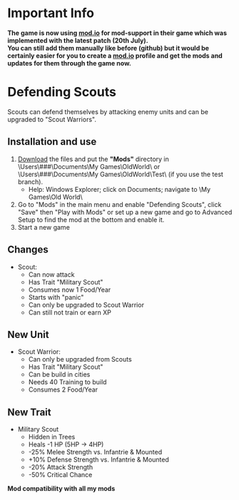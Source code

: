 # Important Info
**The game is now using [mod.io](https://oldworld.mod.io/) for mod-support in their game which was implemented with the latest patch (20th July).<br>
You can still add them manually like before (github) but it would be certainly easier for you to create a [mod.io](https://oldworld.mod.io/) profile and get the mods and updates for them through the game now.**

# Defending Scouts
Scouts can defend themselves by attacking enemy units and can be upgraded to "Scout Warriors".

## Installation and use

1. [Download](https://github.com/ShadowDuke/OW_Defending_Scouts/archive/master.zip) the files and put the **"Mods"** directory in \Users\\###\Documents\My Games\OldWorld\ or \Users\\###\Documents\My Games\OldWorld\Test\ (if you use the test branch).
   - Help: Windows Explorer; click on Documents; navigate to \My Games\Old World\
2. Go to "Mods" in the main menu and enable "Defending Scouts", click "Save" then "Play with Mods" or set up a new game and go to Advanced Setup to find the mod at the bottom and enable it. 
3. Start a new game

## Changes

- Scout:
   - Can now attack
   - Has Trait "Military Scout"
   - Consumes now 1 Food/Year
   - Starts with "panic"
   - Can only be upgraded to Scout Warrior
   - Can still not train or earn XP
   
   
## New Unit

- Scout Warrior:
   - Can only be upgraded from Scouts
   - Has Trait "Military Scout"
   - Can be build in cities
   - Needs 40 Training to build
   - Consumes 2 Food/Year
   
## New Trait

- Military Scout
   - Hidden in Trees
   - Heals -1 HP (5HP -> 4HP)
   - -25% Melee Strength vs. Infantrie & Mounted
   - +10% Defense Strength vs. Infantrie & Mounted
   - -20% Attack Strength
   - -50% Critical Chance

**Mod compatibility with all my mods**
